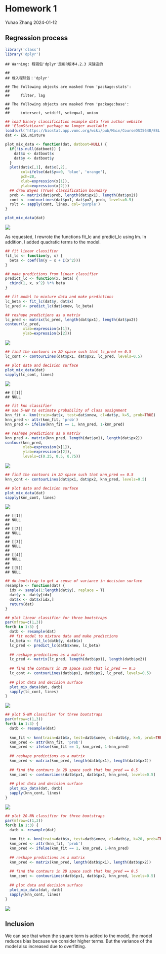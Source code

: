 Homework 1
================
Yuhao Zhang
2024-01-12

## Regression process

``` r
library('class')
library('dplyr')
```

    ## Warning: 程辑包'dplyr'是用R版本4.2.3 来建造的

    ## 
    ## 载入程辑包：'dplyr'

    ## The following objects are masked from 'package:stats':
    ## 
    ##     filter, lag

    ## The following objects are masked from 'package:base':
    ## 
    ##     intersect, setdiff, setequal, union

``` r
## load binary classification example data from author website 
## 'ElemStatLearn' package no longer available
load(url('https://biostat.app.vumc.org/wiki/pub/Main/CourseDSI5640/ESL.mixture.rda'))
dat <- ESL.mixture

plot_mix_data <- function(dat, datboot=NULL) {
  if(!is.null(datboot)) {
    dat$x <- datboot$x
    dat$y <- datboot$y
  }
  plot(dat$x[,1], dat$x[,2],
       col=ifelse(dat$y==0, 'blue', 'orange'),
       pch=20,
       xlab=expression(x[1]),
       ylab=expression(x[2]))
  ## draw Bayes (True) classification boundary
  prob <- matrix(dat$prob, length(dat$px1), length(dat$px2))
  cont <- contourLines(dat$px1, dat$px2, prob, levels=0.5)
  rslt <- sapply(cont, lines, col='purple')
}

plot_mix_data(dat)
```

![](HW1_files/figure-gfm/unnamed-chunk-2-1.png)<!-- -->

As requested, I rewrote the functions fit_lc and predict_lc using lm. In
addition, I added quadratic terms to the model.

``` r
## fit linear classifier
fit_lc <- function(y, x) {
  beta <- coef(lm(y ~ x + I(x^2)))
}

## make predictions from linear classifier
predict_lc <- function(x, beta) {
  cbind(1, x, x^2) %*% beta
}

## fit model to mixture data and make predictions
lc_beta <- fit_lc(dat$y, dat$x)
lc_pred <- predict_lc(dat$xnew, lc_beta)

## reshape predictions as a matrix
lc_pred <- matrix(lc_pred, length(dat$px1), length(dat$px2))
contour(lc_pred,
        xlab=expression(x[1]),
        ylab=expression(x[2]))
```

![](HW1_files/figure-gfm/unnamed-chunk-3-1.png)<!-- -->

``` r
## find the contours in 2D space such that lc_pred == 0.5
lc_cont <- contourLines(dat$px1, dat$px2, lc_pred, levels=0.5)

## plot data and decision surface
plot_mix_data(dat)
sapply(lc_cont, lines)
```

![](HW1_files/figure-gfm/unnamed-chunk-4-1.png)<!-- -->

    ## [[1]]
    ## NULL

``` r
## fit knn classifier
## use 5-NN to estimate probability of class assignment
knn_fit <- knn(train=dat$x, test=dat$xnew, cl=dat$y, k=5, prob=TRUE)
knn_pred <- attr(knn_fit, 'prob')
knn_pred <- ifelse(knn_fit == 1, knn_pred, 1-knn_pred)

## reshape predictions as a matrix
knn_pred <- matrix(knn_pred, length(dat$px1), length(dat$px2))
contour(knn_pred,
        xlab=expression(x[1]),
        ylab=expression(x[2]),
        levels=c(0.25, 0.5, 0.75))
```

![](HW1_files/figure-gfm/unnamed-chunk-5-1.png)<!-- -->

``` r
## find the contours in 2D space such that knn_pred == 0.5
knn_cont <- contourLines(dat$px1, dat$px2, knn_pred, levels=0.5)

## plot data and decision surface
plot_mix_data(dat)
sapply(knn_cont, lines)
```

![](HW1_files/figure-gfm/unnamed-chunk-6-1.png)<!-- -->

    ## [[1]]
    ## NULL
    ## 
    ## [[2]]
    ## NULL
    ## 
    ## [[3]]
    ## NULL
    ## 
    ## [[4]]
    ## NULL
    ## 
    ## [[5]]
    ## NULL

``` r
## do bootstrap to get a sense of variance in decision surface
resample <- function(dat) {
  idx <- sample(1:length(dat$y), replace = T)
  dat$y <- dat$y[idx]
  dat$x <- dat$x[idx,]
  return(dat)
}

## plot linear classifier for three bootstraps
par(mfrow=c(1,3))
for(b in 1:3) {
  datb <- resample(dat)
  ## fit model to mixture data and make predictions
  lc_beta <- fit_lc(datb$y, datb$x)
  lc_pred <- predict_lc(datb$xnew, lc_beta)
  
  ## reshape predictions as a matrix
  lc_pred <- matrix(lc_pred, length(datb$px1), length(datb$px2))
  
  ## find the contours in 2D space such that lc_pred == 0.5
  lc_cont <- contourLines(datb$px1, datb$px2, lc_pred, levels=0.5)
  
  ## plot data and decision surface
  plot_mix_data(dat, datb)
  sapply(lc_cont, lines)
}
```

![](HW1_files/figure-gfm/unnamed-chunk-7-1.png)<!-- -->

``` r
## plot 5-NN classifier for three bootstraps
par(mfrow=c(1,3))
for(b in 1:3) {
  datb <- resample(dat)
  
  knn_fit <- knn(train=datb$x, test=datb$xnew, cl=datb$y, k=5, prob=TRUE)
  knn_pred <- attr(knn_fit, 'prob')
  knn_pred <- ifelse(knn_fit == 1, knn_pred, 1-knn_pred)
  
  ## reshape predictions as a matrix
  knn_pred <- matrix(knn_pred, length(datb$px1), length(datb$px2))
  
  ## find the contours in 2D space such that knn_pred == 0.5
  knn_cont <- contourLines(datb$px1, datb$px2, knn_pred, levels=0.5)
  
  ## plot data and decision surface
  plot_mix_data(dat, datb)
  sapply(knn_cont, lines)
}
```

![](HW1_files/figure-gfm/unnamed-chunk-8-1.png)<!-- -->

``` r
## plot 20-NN classifier for three bootstraps
par(mfrow=c(1,3))
for(b in 1:3) {
  datb <- resample(dat)
  
  knn_fit <- knn(train=datb$x, test=datb$xnew, cl=datb$y, k=20, prob=TRUE)
  knn_pred <- attr(knn_fit, 'prob')
  knn_pred <- ifelse(knn_fit == 1, knn_pred, 1-knn_pred)
  
  ## reshape predictions as a matrix
  knn_pred <- matrix(knn_pred, length(datb$px1), length(datb$px2))
  
  ## find the contours in 2D space such that knn_pred == 0.5
  knn_cont <- contourLines(datb$px1, datb$px2, knn_pred, levels=0.5)
  
  ## plot data and decision surface
  plot_mix_data(dat, datb)
  sapply(knn_cont, lines)
}
```

![](HW1_files/figure-gfm/unnamed-chunk-9-1.png)<!-- -->

## Inclusion

We can see that when the square term is added to the model, the model
reduces bias because we consider higher terms. But the variance of the
model also increased due to overfitting.
